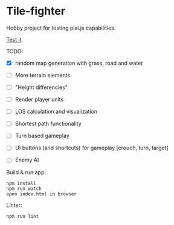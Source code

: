 # Tile-fighter

Hobby project for testing pixi.js capabilities.

[Test it](http://laastine.kapsi.fi/tile-fighter/)



TODO:
- [x] random map generation with grass, road and water
- [ ] More terrain elements 
- [ ] "Height differencies"
- [ ] Render player units
- [ ] LOS calculation and visualization
- [ ] Shortest path functionality
- [ ] Turn based gameplay
- [ ] UI buttons (and shortcuts) for gameplay [crouch, turn, target]
- [ ] Enemy AI


Build & run app:
```
npm install
npm run watch
open index.html in browser
```

Linter:
```
npm run lint
```
